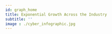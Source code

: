 ```yaml
---
id: graph_home
title: Exponential Growth Across the Industry
subtitle: ''
image : ./cyber_infographic.jpg
---
```

